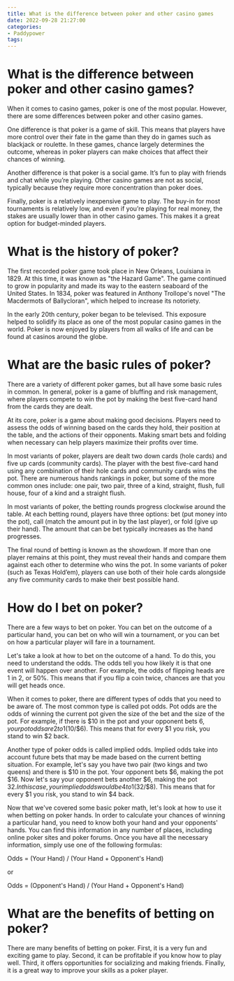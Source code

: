 ```yaml
---
title: What is the difference between poker and other casino games
date: 2022-09-28 21:27:00
categories:
- Paddypower
tags:
---
```



#  What is the difference between poker and other casino games?

When it comes to casino games, poker is one of the most popular. However, there are some differences between poker and other casino games.

One difference is that poker is a game of skill. This means that players have more control over their fate in the game than they do in games such as blackjack or roulette. In these games, chance largely determines the outcome, whereas in poker players can make choices that affect their chances of winning.

Another difference is that poker is a social game. It’s fun to play with friends and chat while you’re playing. Other casino games are not as social, typically because they require more concentration than poker does.

Finally, poker is a relatively inexpensive game to play. The buy-in for most tournaments is relatively low, and even if you’re playing for real money, the stakes are usually lower than in other casino games. This makes it a great option for budget-minded players.

#  What is the history of poker?

The first recorded poker game took place in New Orleans, Louisiana in 1829. At this time, it was known as "the Hazard Game". The game continued to grow in popularity and made its way to the eastern seaboard of the United States. In 1834, poker was featured in Anthony Trollope's novel "The Macdermots of Ballycloran", which helped to increase its notoriety.

In the early 20th century, poker began to be televised. This exposure helped to solidify its place as one of the most popular casino games in the world. Poker is now enjoyed by players from all walks of life and can be found at casinos around the globe.

#  What are the basic rules of poker?

There are a variety of different poker games, but all have some basic rules in common. In general, poker is a game of bluffing and risk management, where players compete to win the pot by making the best five-card hand from the cards they are dealt.

At its core, poker is a game about making good decisions. Players need to assess the odds of winning based on the cards they hold, their position at the table, and the actions of their opponents. Making smart bets and folding when necessary can help players maximize their profits over time.

In most variants of poker, players are dealt two down cards (hole cards) and five up cards (community cards). The player with the best five-card hand using any combination of their hole cards and community cards wins the pot. There are numerous hands rankings in poker, but some of the more common ones include: one pair, two pair, three of a kind, straight, flush, full house, four of a kind and a straight flush.

In most variants of poker, the betting rounds progress clockwise around the table. At each betting round, players have three options: bet (put money into the pot), call (match the amount put in by the last player), or fold (give up their hand). The amount that can be bet typically increases as the hand progresses.

The final round of betting is known as the showdown. If more than one player remains at this point, they must reveal their hands and compare them against each other to determine who wins the pot. In some variants of poker (such as Texas Hold’em), players can use both of their hole cards alongside any five community cards to make their best possible hand.

#  How do I bet on poker?

There are a few ways to bet on poker. You can bet on the outcome of a particular hand, you can bet on who will win a tournament, or you can bet on how a particular player will fare in a tournament.

Let's take a look at how to bet on the outcome of a hand. To do this, you need to understand the odds. The odds tell you how likely it is that one event will happen over another. For example, the odds of flipping heads are 1 in 2, or 50%. This means that if you flip a coin twice, chances are that you will get heads once.

When it comes to poker, there are different types of odds that you need to be aware of. The most common type is called pot odds. Pot odds are the odds of winning the current pot given the size of the bet and the size of the pot. For example, if there is $10 in the pot and your opponent bets $6, your pot odds are 2 to 1 ($10/$6). This means that for every $1 you risk, you stand to win $2 back.

Another type of poker odds is called implied odds. Implied odds take into account future bets that may be made based on the current betting situation. For example, let's say you have two pair (two kings and two queens) and there is $10 in the pot. Your opponent bets $6, making the pot $16. Now let's say your opponent bets another $6, making the pot $32. In this case, your implied odds would be 4 to 1 ($32/$8). This means that for every $1 you risk, you stand to win $4 back.

Now that we've covered some basic poker math, let's look at how to use it when betting on poker hands. In order to calculate your chances of winning a particular hand, you need to know both your hand and your opponents' hands. You can find this information in any number of places, including online poker sites and poker forums. Once you have all the necessary information, simply use one of the following formulas:

Odds = (Your Hand) / (Your Hand + Opponent's Hand)

or

Odds = (Opponent's Hand) / (Your Hand + Opponent's Hand)

#  What are the benefits of betting on poker?

There are many benefits of betting on poker. First, it is a very fun and exciting game to play. Second, it can be profitable if you know how to play well. Third, it offers opportunities for socializing and making friends. Finally, it is a great way to improve your skills as a poker player.